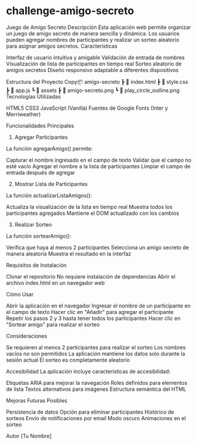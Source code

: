 # challenge-amigo-secreto
Juego de Amigo Secreto
Descripción
Esta aplicación web permite organizar un juego de amigo secreto de manera sencilla y dinámica. Los usuarios pueden agregar nombres de participantes y realizar un sorteo aleatorio para asignar amigos secretos.
Características

Interfaz de usuario intuitiva y amigable
Validación de entrada de nombres
Visualización de lista de participantes en tiempo real
Sorteo aleatorio de amigos secretos
Diseño responsivo adaptable a diferentes dispositivos

Estructura del Proyecto
Copy📦 amigo-secreto
 ┣ 📜 index.html
 ┣ 📜 style.css
 ┣ 📜 app.js
 ┗ 📂 assets
    ┣ 📜 amigo-secreto.png
    ┗ 📜 play_circle_outline.png
Tecnologías Utilizadas

HTML5
CSS3
JavaScript (Vanilla)
Fuentes de Google Fonts (Inter y Merriweather)

Funcionalidades Principales
1. Agregar Participantes

La función agregarAmigo() permite:

Capturar el nombre ingresado en el campo de texto
Validar que el campo no esté vacío
Agregar el nombre a la lista de participantes
Limpiar el campo de entrada después de agregar



2. Mostrar Lista de Participantes

La función actualizarListaAmigos():

Actualiza la visualización de la lista en tiempo real
Muestra todos los participantes agregados
Mantiene el DOM actualizado con los cambios



3. Realizar Sorteo

La función sortearAmigo():

Verifica que haya al menos 2 participantes
Selecciona un amigo secreto de manera aleatoria
Muestra el resultado en la interfaz



Requisitos de Instalación

Clonar el repositorio
No requiere instalación de dependencias
Abrir el archivo index.html en un navegador web

Cómo Usar

Abrir la aplicación en el navegador
Ingresar el nombre de un participante en el campo de texto
Hacer clic en "Añadir" para agregar el participante
Repetir los pasos 2 y 3 hasta tener todos los participantes
Hacer clic en "Sortear amigo" para realizar el sorteo

Consideraciones

Se requieren al menos 2 participantes para realizar el sorteo
Los nombres vacíos no son permitidos
La aplicación mantiene los datos solo durante la sesión actual
El sorteo es completamente aleatorio

Accesibilidad
La aplicación incluye características de accesibilidad:

Etiquetas ARIA para mejorar la navegación
Roles definidos para elementos de lista
Textos alternativos para imágenes
Estructura semántica del HTML

Mejoras Futuras Posibles

Persistencia de datos
Opción para eliminar participantes
Histórico de sorteos
Envío de notificaciones por email
Modo oscuro
Animaciones en el sorteo

Autor
[Tu Nombre]
